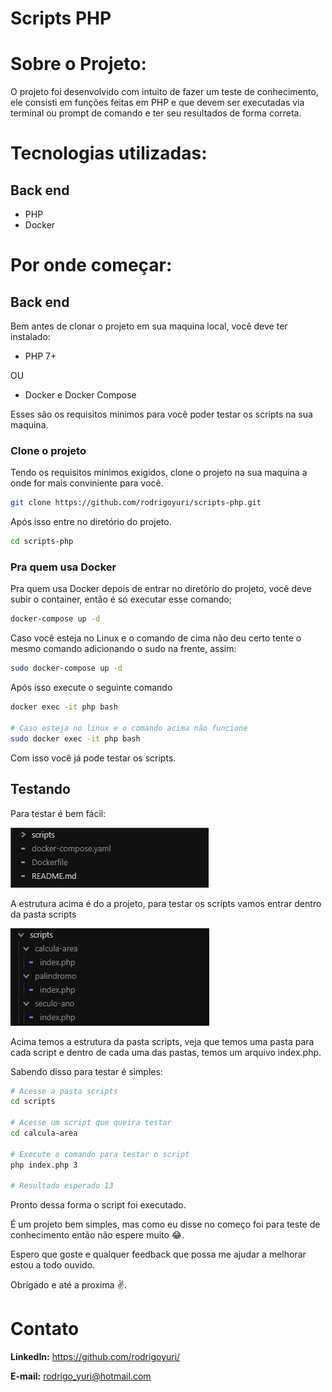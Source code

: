 # Scripts PHP

# Sobre o Projeto:

O projeto foi desenvolvido com intuito de fazer um teste de conhecimento, ele consisti em funções feitas em PHP e que devem ser executadas via terminal ou prompt de comando e ter seu resultados de forma correta.

# Tecnologias utilizadas:

## Back end

- PHP
- Docker

# Por onde começar:

## Back end

Bem antes de clonar o projeto em sua maquina local, você deve ter instalado:

- PHP 7+

OU

- Docker e Docker Compose

Esses são os requisitos minimos para você poder testar os scripts na sua maquina.

### Clone o projeto

Tendo os requisitos minimos exigidos, clone o projeto na sua maquina a onde for mais conviniente para você.

```bash
git clone https://github.com/rodrigoyuri/scripts-php.git
```

Após isso entre no diretório do projeto.

```bash
cd scripts-php
```

### Pra quem usa Docker

Pra quem usa Docker depois de entrar no diretório do projeto, você deve subir o container, então é só executar esse comando;

```bash
docker-compose up -d
```

Caso você esteja no Linux e o comando de cima não deu certo tente o mesmo comando adicionando o sudo na frente, assim:

```bash
sudo docker-compose up -d
```

Após isso execute o seguinte comando

```bash
docker exec -it php bash

# Caso esteja no linux e o comando acima não funcione
sudo docker exec -it php bash
```

Com isso você já pode testar os scripts.

## Testando

Para testar é bem fácil:

![Estrutura Geral](https://github.com/rodrigoyuri/assets-readme/blob/main/scripts-php/estrutura-geral.png)

A estrutura acima é do a projeto, para testar os scripts vamos entrar dentro da pasta scripts

![Estrutura Pasta Scripts](https://github.com/rodrigoyuri/assets-readme/blob/main/scripts-php/estrutura-scripts.png)

Acima temos a estrutura da pasta scripts, veja que temos uma pasta para cada script e dentro de cada uma das pastas, temos um arquivo index.php.

Sabendo disso para testar é simples:

```bash
# Acesse a pasta scripts
cd scripts

# Acesse um script que queira testar
cd calcula-area

# Execute o comando para testar o script
php index.php 3

# Resultado esperado 13
```

Pronto dessa forma o script foi executado.

É um projeto bem simples, mas como eu disse no começo foi para teste de conhecimento então não espere muito 😂.

Espero que goste e qualquer feedback que possa me ajudar a melhorar estou a todo ouvido.

Obrigado e até a proxima ✌️.

# Contato

**LinkedIn:** https://github.com/rodrigoyuri/

**E-mail:** rodrigo_yuri@hotmail.com